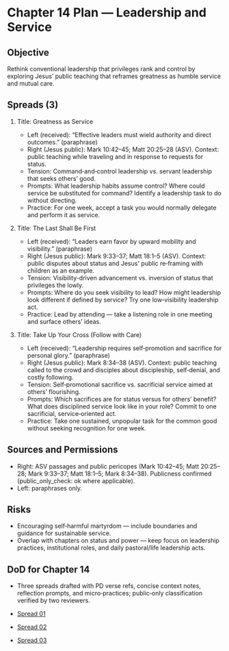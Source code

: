 # Chapter 14 Plan — Leadership and Service

## Objective
Rethink conventional leadership that privileges rank and control by exploring Jesus’ public teaching that reframes greatness as humble service and mutual care.

## Spreads (3)
1. Title: Greatness as Service
   - Left (received): “Effective leaders must wield authority and direct outcomes.” (paraphrase)
   - Right (Jesus public): Mark 10:42–45; Matt 20:25–28 (ASV). Context: public teaching while traveling and in response to requests for status.
   - Tension: Command‑and‑control leadership vs. servant leadership that seeks others’ good.
   - Prompts: What leadership habits assume control? Where could service be substituted for command? Identify a leadership task to do without directing.
   - Practice: For one week, accept a task you would normally delegate and perform it as service.

2. Title: The Last Shall Be First
   - Left (received): “Leaders earn favor by upward mobility and visibility.” (paraphrase)
   - Right (Jesus public): Mark 9:33–37; Matt 18:1–5 (ASV). Context: public disputes about status and Jesus' public re‑framing with children as an example.
   - Tension: Visibility-driven advancement vs. inversion of status that privileges the lowly.
   - Prompts: Where do you seek visibility to lead? How might leadership look different if defined by service? Try one low‑visibility leadership act.
   - Practice: Lead by attending — take a listening role in one meeting and surface others’ ideas.

3. Title: Take Up Your Cross (Follow with Care)
   - Left (received): “Leadership requires self‑promotion and sacrifice for personal glory.” (paraphrase)
   - Right (Jesus public): Mark 8:34–38 (ASV). Context: public teaching called to the crowd and disciples about discipleship, self‑denial, and costly following.
   - Tension: Self‑promotional sacrifice vs. sacrificial service aimed at others’ flourishing.
   - Prompts: Which sacrifices are for status versus for others’ benefit? What does disciplined service look like in your role? Commit to one sacrificial, service‑oriented act.
   - Practice: Take one sustained, unpopular task for the common good without seeking recognition for one week.

## Sources and Permissions
- Right: ASV passages and public pericopes (Mark 10:42–45; Matt 20:25–28; Mark 9:33–37; Matt 18:1–5; Mark 8:34–38). Publicness confirmed (public_only_check: ok where applicable).
- Left: paraphrases only.

## Risks
- Encouraging self‑harmful martyrdom — include boundaries and guidance for sustainable service.
- Overlap with chapters on status and power — keep focus on leadership practices, institutional roles, and daily pastoral/life leadership acts.

## DoD for Chapter 14
- Three spreads drafted with PD verse refs, concise context notes, reflection prompts, and micro‑practices; public‑only classification verified by two reviewers.

- [Spread 01](../manuscript/CHAPTER_14/SPREAD_01.md)
- [Spread 02](../manuscript/CHAPTER_14/SPREAD_02.md)
- [Spread 03](../manuscript/CHAPTER_14/SPREAD_03.md)